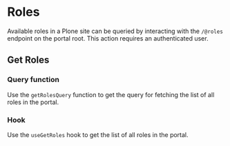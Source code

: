 # Roles

Available roles in a Plone site can be queried by interacting with the `/@roles` endpoint on the portal root.
This action requires an authenticated user.

## Get Roles

### Query function

Use the `getRolesQuery` function to get the query for fetching the list of all roles in the portal.

### Hook

Use the `useGetRoles` hook to get the list of all roles in the portal.
